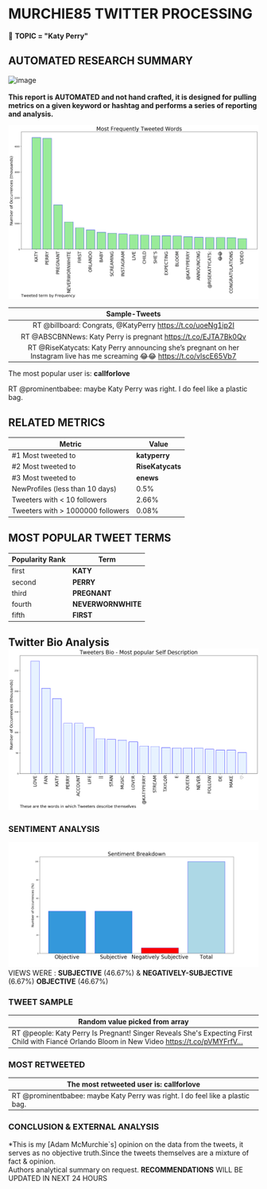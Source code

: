 # MURCHIE85 TWITTER PROCESSING 
&#x1F34E; **TOPIC = "Katy Perry"**

## AUTOMATED RESEARCH SUMMARY

![image](https://marketingplatform.google.com/about/static/images/gmp/analytics-smb-benefit.jpg)
<br></br>
<b> This report is AUTOMATED and not hand crafted, it is designed for pulling metrics on a given keyword or hashtag and performs a series of reporting and analysis.</b>



![image](TWEETS.png)



|                **Sample-Tweets**        |
| :-------------: |
| RT @billboard: Congrats, @KatyPerry https://t.co/uoeNg1ip2I |
| RT @ABSCBNNews: Katy Perry is pregnant https://t.co/EJTA7Bk0Qv |
| RT @RiseKatycats: Katy Perry announcing she’s pregnant on her Instagram live has me screaming 😂😂 https://t.co/vlscE65Vb7 |

The most popular user is: **caIIforIove**
<div class="alert alert-block alert-danger"> RT @prominentbabee: maybe Katy Perry was right. I do feel like a plastic bag.</div>

## RELATED METRICS<br>
| Metric | Value |
| ------------- | ------------- |
| #1 Most tweeted to  | **katyperry** |
| #2 Most tweeted to  | **RiseKatycats** |
| #3 Most tweeted to  | **enews** |
| NewProfiles (less than 10 days) | 0.5%  |
| Tweeters with < 10 followers  | 2.66%|
| Tweeters with > 1000000 followers  | 0.08%  |



## MOST POPULAR TWEET TERMS 


| Popularity Rank  | Term |
| ------------- | ------------- |
| first  | **KATY**  |
| second  | **PERRY**  |
| third  | **PREGNANT** |
| fourth  | **NEVERWORNWHITE**  |
| fifth  | **FIRST**  |


## Twitter Bio Analysis![image](BIO.png)
### SENTIMENT ANALYSIS
![image](sentiment.png)
VIEWS WERE : **SUBJECTIVE**  (46.67%) & **NEGATIVELY-SUBJECTIVE** (6.67%) **OBJECTIVE** (46.67%)

### TWEET SAMPLE 
| Random value picked from array |
| ------------- |
|RT @people: Katy Perry Is Pregnant! Singer Reveals She's Expecting First Child with Fiancé Orlando Bloom in New Video https://t.co/pVMYFrfV… |

### MOST RETWEETED 

| The most retweeted user is: **caIIforIove**  |
| ------------- |
| RT @prominentbabee: maybe Katy Perry was right. I do feel like a plastic bag. |

### CONCLUSION & EXTERNAL ANALYSIS

*This is my [Adam McMurchie`s] opinion on the data from the tweets, it serves as no objective truth.Since the tweets themselves are a mixture of fact & opinion.<br>
Authors analytical summary on request.
**RECOMMENDATIONS** WILL BE UPDATED IN NEXT  24 HOURS <br>